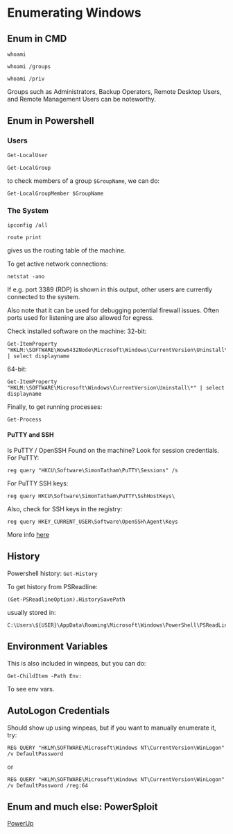 # Enumerating Windows

## Enum in CMD

```
whoami
```

```
whoami /groups
```


```
whoami /priv
```

Groups such as Administrators, Backup Operators, Remote Desktop Users, and Remote Management Users can be noteworthy.

## Enum in Powershell

### Users

```powershell
Get-LocalUser
```

```
Get-LocalGroup
```

to check members of a group `$GroupName`, we can do:
```
Get-LocalGroupMember $GroupName 
```

### The System

```
ipconfig /all
```

```
route print
```
gives us the routing table of the machine.

To get active network connections:

```
netstat -ano
```
If e.g. port 3389 (RDP) is shown in this output, other users are currently connected to the system.

Also note that it can be used for debugging potential firewall issues.
Often ports used for listening are also allowed for egress.

Check installed software on the machine:
32-bit:
```
Get-ItemProperty "HKLM:\SOFTWARE\Wow6432Node\Microsoft\Windows\CurrentVersion\Uninstall\*" | select displayname

```
64-bit:
```
Get-ItemProperty "HKLM:\SOFTWARE\Microsoft\Windows\CurrentVersion\Uninstall\*" | select displayname
```

Finally, to get running processes:
```
Get-Process
```

#### PuTTY and SSH 

Is PuTTY / OpenSSH Found on the machine? Look for session credentials.
For PuTTY:
```
reg query "HKCU\Software\SimonTatham\PuTTY\Sessions" /s
```


For  PuTTY SSH keys:
```
reg query HKCU\Software\SimonTatham\PuTTY\SshHostKeys\
```

Also, check for SSH keys in the registry:

```
reg query HKEY_CURRENT_USER\Software\OpenSSH\Agent\Keys
```

More info [here](https://book.hacktricks.xyz/windows-hardening/windows-local-privilege-escalation)


## History

Powershell history: `Get-History`

To get history from PSReadline:
```
(Get-PSReadlineOption).HistorySavePath
```

usually stored in:

```
C:\Users\${USER}\AppData\Roaming\Microsoft\Windows\PowerShell\PSReadLine\ConsoleHost_history.txt
```


## Environment Variables

This is also included in winpeas, but you can do:

```
Get-ChildItem -Path Env:
```
To see env vars.

## AutoLogon Credentials

Should show up using winpeas, but if you want to manually enumerate it, try:


```
REG QUERY "HKLM\SOFTWARE\Microsoft\Windows NT\CurrentVersion\WinLogon" /v DefaultPassword
```

or

```
REG QUERY "HKLM\SOFTWARE\Microsoft\Windows NT\CurrentVersion\WinLogon" /v DefaultPassword /reg:64
```


## Enum and much else: PowerSploit


[PowerUp](https://github.com/PowerShellEmpire/PowerTools/blob/master/PowerUp/PowerUp.ps1)
